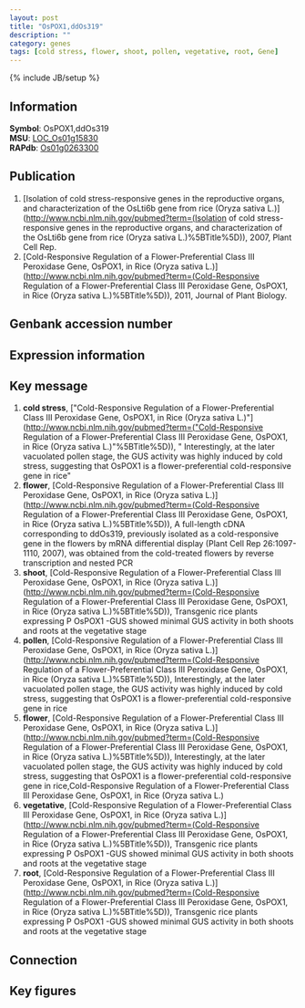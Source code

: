 ```yaml
---
layout: post
title: "OsPOX1,ddOs319"
description: ""
category: genes
tags: [cold stress, flower, shoot, pollen, vegetative, root, Gene]
---
```

{% include JB/setup %}

## Information
__Symbol__: OsPOX1,ddOs319  
__MSU__: [LOC_Os01g15830](http://rice.plantbiology.msu.edu/cgi-bin/ORF_infopage.cgi?orf=LOC_Os01g15830)  
__RAPdb__: [Os01g0263300](http://rapdb.dna.affrc.go.jp/viewer/gbrowse_details/irgsp1?name=Os01g0263300)  

## Publication
1. [Isolation of cold stress-responsive genes in the reproductive organs, and characterization of the OsLti6b gene from rice (Oryza sativa L.)](http://www.ncbi.nlm.nih.gov/pubmed?term=(Isolation of cold stress-responsive genes in the reproductive organs, and characterization of the OsLti6b gene from rice (Oryza sativa L.)%5BTitle%5D)), 2007, Plant Cell Rep.
2. [Cold-Responsive Regulation of a Flower-Preferential Class III Peroxidase Gene, OsPOX1, in Rice (Oryza sativa L.)](http://www.ncbi.nlm.nih.gov/pubmed?term=(Cold-Responsive Regulation of a Flower-Preferential Class III Peroxidase Gene, OsPOX1, in Rice (Oryza sativa L.)%5BTitle%5D)), 2011, Journal of Plant Biology.

## Genbank accession number

## Expression information

## Key message
1. __cold stress__, ["Cold-Responsive Regulation of a Flower-Preferential Class III Peroxidase Gene, OsPOX1, in Rice (Oryza sativa L.)"](http://www.ncbi.nlm.nih.gov/pubmed?term=("Cold-Responsive Regulation of a Flower-Preferential Class III Peroxidase Gene, OsPOX1, in Rice (Oryza sativa L.)"%5BTitle%5D)), " Interestingly, at the later vacuolated pollen stage, the GUS activity was highly induced by cold stress, suggesting that OsPOX1 is a flower-preferential cold-responsive gene in rice"
2. __flower__, [Cold-Responsive Regulation of a Flower-Preferential Class III Peroxidase Gene, OsPOX1, in Rice (Oryza sativa L.)](http://www.ncbi.nlm.nih.gov/pubmed?term=(Cold-Responsive Regulation of a Flower-Preferential Class III Peroxidase Gene, OsPOX1, in Rice (Oryza sativa L.)%5BTitle%5D)), A full-length cDNA corresponding to ddOs319, previously isolated as a cold-responsive gene in the flowers by mRNA differential display (Plant Cell Rep 26:1097-1110, 2007), was obtained from the cold-treated flowers by reverse transcription and nested PCR
3. __shoot__, [Cold-Responsive Regulation of a Flower-Preferential Class III Peroxidase Gene, OsPOX1, in Rice (Oryza sativa L.)](http://www.ncbi.nlm.nih.gov/pubmed?term=(Cold-Responsive Regulation of a Flower-Preferential Class III Peroxidase Gene, OsPOX1, in Rice (Oryza sativa L.)%5BTitle%5D)),  Transgenic rice plants expressing P OsPOX1 -GUS showed minimal GUS activity in both shoots and roots at the vegetative stage
4. __pollen__, [Cold-Responsive Regulation of a Flower-Preferential Class III Peroxidase Gene, OsPOX1, in Rice (Oryza sativa L.)](http://www.ncbi.nlm.nih.gov/pubmed?term=(Cold-Responsive Regulation of a Flower-Preferential Class III Peroxidase Gene, OsPOX1, in Rice (Oryza sativa L.)%5BTitle%5D)),  Interestingly, at the later vacuolated pollen stage, the GUS activity was highly induced by cold stress, suggesting that OsPOX1 is a flower-preferential cold-responsive gene in rice
5. __flower__, [Cold-Responsive Regulation of a Flower-Preferential Class III Peroxidase Gene, OsPOX1, in Rice (Oryza sativa L.)](http://www.ncbi.nlm.nih.gov/pubmed?term=(Cold-Responsive Regulation of a Flower-Preferential Class III Peroxidase Gene, OsPOX1, in Rice (Oryza sativa L.)%5BTitle%5D)),  Interestingly, at the later vacuolated pollen stage, the GUS activity was highly induced by cold stress, suggesting that OsPOX1 is a flower-preferential cold-responsive gene in rice,Cold-Responsive Regulation of a Flower-Preferential Class III Peroxidase Gene, OsPOX1, in Rice (Oryza sativa L.)
6. __vegetative__, [Cold-Responsive Regulation of a Flower-Preferential Class III Peroxidase Gene, OsPOX1, in Rice (Oryza sativa L.)](http://www.ncbi.nlm.nih.gov/pubmed?term=(Cold-Responsive Regulation of a Flower-Preferential Class III Peroxidase Gene, OsPOX1, in Rice (Oryza sativa L.)%5BTitle%5D)),  Transgenic rice plants expressing P OsPOX1 -GUS showed minimal GUS activity in both shoots and roots at the vegetative stage
7. __root__, [Cold-Responsive Regulation of a Flower-Preferential Class III Peroxidase Gene, OsPOX1, in Rice (Oryza sativa L.)](http://www.ncbi.nlm.nih.gov/pubmed?term=(Cold-Responsive Regulation of a Flower-Preferential Class III Peroxidase Gene, OsPOX1, in Rice (Oryza sativa L.)%5BTitle%5D)),  Transgenic rice plants expressing P OsPOX1 -GUS showed minimal GUS activity in both shoots and roots at the vegetative stage

## Connection

## Key figures


